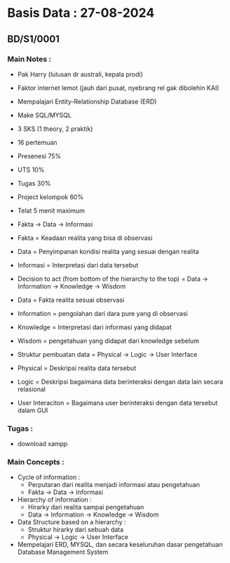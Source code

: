 # Basis Data : 27-08-2024
## BD/S1/0001

### Main Notes :
- Pak Harry (lulusan dr australi, kepala prodi)
- Faktor internet lemot (jauh dari pusat, nyebrang rel gak dibolehin KAI)
- Mempalajari Entity-Relationship Database (ERD)
- Make SQL/MYSQL

- 3 SKS (1 theory, 2 praktik)
- 16 pertemuan

- Presenesi 75%
- UTS 10%
- Tugas 30%
- Project kelompok 60%
- Telat 5 menit maximum

- Fakta -> Data -> Informasi
- Fakta = Keadaan realita yang bisa di observasi
- Data = Penyimpanan kondisi realita yang sesuai dengan realita
- Informasi = Interpretasi dari data tersebut

- Decision to act (from bottom of the hierarchy to the top) = Data -> Information -> Knowledge -> Wisdom
- Data = Fakta realita sesuai observasi
- Information = pengolahan dari dara pure yang di observasi
- Knowledge = Interpretasi dari informasi yang didapat
- Wisdom = pengetahuan yang didapat dari knowledge sebelum

- Struktur pembuatan data = Physical -> Logic -> User Interface 
- Physical = Deskripsi realita data tersebut
- Logic = Deskripsi bagaimana data berinteraksi dengan data lain secara relasional
- User Interaciton = Bagaimana user berinteraksi dengan data tersebut dalam GUI
### Tugas :
- download xampp

### Main Concepts :
- Cycle of information :
    - Perputaran dari realita menjadi informasi atau pengetahuan
    - Fakta -> Data -> Informasi
- Hierarchy of information : 
    - Hirarky dari realita sampai pengetahuan
    - Data -> Information -> Knowledge -> Wisdom
- Data Structure based on a hierarchy :
    - Struktur hirarky dari sebuah data
    - Physical -> Logic -> User Interface
- Mempelajari ERD, MYSQL, dan secara keseluruhan dasar pengetahuan Database Management System
